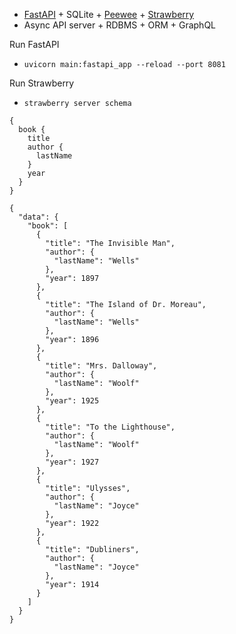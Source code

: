 * [FastAPI](https://fastapi.tiangolo.com/tutorial/first-steps/) + SQLite + [Peewee](http://docs.peewee-orm.com/en/latest/peewee/quickstart.html) + [Strawberry](https://strawberry.rocks/docs) 
* Async API server + RDBMS + ORM + GraphQL

Run FastAPI
* `uvicorn main:fastapi_app --reload --port 8081`

Run Strawberry
* `strawberry server schema`


```
{
  book {
    title
    author {
      lastName
    }
    year
  }
}
```

```
{
  "data": {
    "book": [
      {
        "title": "The Invisible Man",
        "author": {
          "lastName": "Wells"
        },
        "year": 1897
      },
      {
        "title": "The Island of Dr. Moreau",
        "author": {
          "lastName": "Wells"
        },
        "year": 1896
      },
      {
        "title": "Mrs. Dalloway",
        "author": {
          "lastName": "Woolf"
        },
        "year": 1925
      },
      {
        "title": "To the Lighthouse",
        "author": {
          "lastName": "Woolf"
        },
        "year": 1927
      },
      {
        "title": "Ulysses",
        "author": {
          "lastName": "Joyce"
        },
        "year": 1922
      },
      {
        "title": "Dubliners",
        "author": {
          "lastName": "Joyce"
        },
        "year": 1914
      }
    ]
  }
}
```